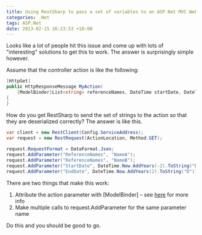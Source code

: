 ```yaml
---
title: Using RestSharp to pass a set of variables to an ASP.Net MVC Web API action
categories: .Net
tags: ASP.Net
date: 2013-02-15 16:23:53 +10:00
---
```


Looks like a lot of people hit this issue and come up with lots of "interesting" solutions to get this to work. The answer is surprisingly simple however.

Assume that the controller action is like the following:

<!--more-->

```csharp
[HttpGet]
public HttpResponseMessage MyAction(
    [ModelBinder]List<string> referenceNames, DateTime startDate, DateTime endDate)
{
}
```

How do you get RestSharp to send the set of strings to the action so that they are deserialized correctly? The answer is like this.

```csharp
var client = new RestClient(Config.ServiceAddress);
var request = new RestRequest(ActionLocation, Method.GET);
    
request.RequestFormat = DataFormat.Json;
request.AddParameter("ReferenceNames", "NameA");
request.AddParameter("ReferenceNames", "NameB");
request.AddParameter("StartDate", DateTime.Now.AddYears(-2).ToString("D"));
request.AddParameter("EndDate", DateTime.Now.AddYears(2).ToString("D"));
```

There are two things that make this work:

1. Attribute the action parameter with [ModelBinder] – see [here][0] for more info
1. Make multiple calls to request.AddParameter for the same parameter name
    
Do this and you should be good to go.

[0]: http://blogs.msdn.com/b/jmstall/archive/2012/04/16/how-webapi-does-parameter-binding.aspx
